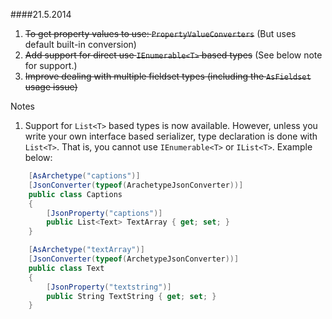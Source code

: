 ####21.5.2014
1. ~~To get property values to use: ```PropertyValueConverters```~~ (But uses default built-in conversion)
1. ~~Add support for direct use ```IEnumerable<T>``` based types~~ (See below note for support.)
1. ~~Improve dealing with multiple fieldset types (including the ```AsFieldset``` usage issue)~~

Notes
1. Support for ```List<T>``` based types is now available. However, unless you write your own interface based serializer, type declaration is done with ```List<T>```. That is, you cannot use ```IEnumerable<T>``` or ```IList<T>```. Example below:
```csharp
    [AsArchetype("captions")]
    [JsonConverter(typeof(ArachetypeJsonConverter))]
    public class Captions
    {
        [JsonProperty("captions")]
        public List<Text> TextArray { get; set; }
    }

    [AsArchetype("textArray")]
    [JsonConverter(typeof(ArchetypeJsonConverter))]
    public class Text
    {
        [JsonProperty("textstring")]
        public String TextString { get; set; }
    }
```